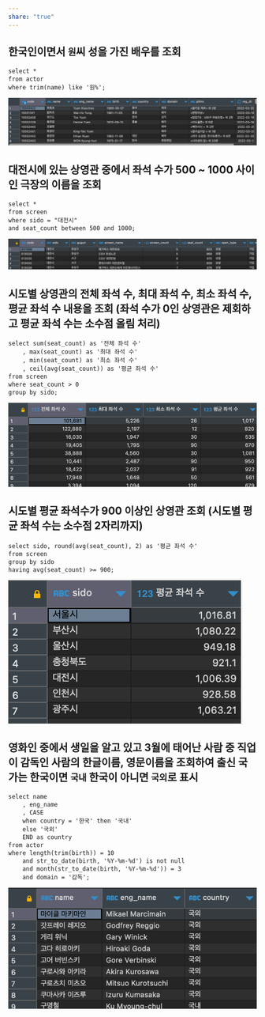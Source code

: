 ```yaml
---
share: "true"
---
```

## 한국인이면서 `원`씨 성을 가진 배우를 조회

```mysql
select *
from actor
where trim(name) like '원%';
```
![Pasted image 20231104120341.png](./imgs/Pasted%20image%2020231104120341.png)
## 대전시에 있는 상영관 중에서 좌석 수가 500 ~ 1000 사이인 극장의 이름을 조회

```mysql
select *
from screen
where sido = "대전시"
and seat_count between 500 and 1000;
```
![Pasted image 20231104120332.png](./imgs/Pasted%20image%2020231104120332.png)
## 시도별 상영관의 전체 좌석 수, 최대 좌석 수, 최소 좌석 수, 평균 좌석 수 내용을 조회 (좌석 수가 0인 상영관은 제회하고 평균 좌석 수는 소수점 올림 처리)

```mysql
select sum(seat_count) as '전체 좌석 수'
	, max(seat_count) as '최대 좌석 수'
	, min(seat_count) as '최소 좌석 수'
	, ceil(avg(seat_count)) as '평균 좌석 수'
from screen
where seat_count > 0
group by sido;
```
![Pasted image 20231104120321.png](./imgs/Pasted%20image%2020231104120321.png)
## 시도별 평균 좌석수가 900 이상인 상영관 조회 (시도별 평균 좌석 수는 소수점 2자리까지)
```mysql
select sido, round(avg(seat_count), 2) as '평균 좌석 수'
from screen
group by sido
having avg(seat_count) >= 900;
```
![Pasted image 20231104120311.png](./imgs/Pasted%20image%2020231104120311.png)
## 영화인 중에서 생일을 알고 있고 3월에 태어난 사람 중 직업이 감독인 사람의 한글이름, 영문이름을 조회하여 출신 국가는 한국이면 `국내` 한국이 아니면 `국외`로 표시

```mysql
select name
	, eng_name
	, CASE
	when country = '한국' then '국내'
	else '국외'
	END as country
from actor
where length(trim(birth)) = 10
	and str_to_date(birth, '%Y-%m-%d') is not null
	and month(str_to_date(birth, '%Y-%m-%d')) = 3
	and domain = '감독';
```
![Pasted image 20231104120256.png](./imgs/Pasted%20image%2020231104120256.png)